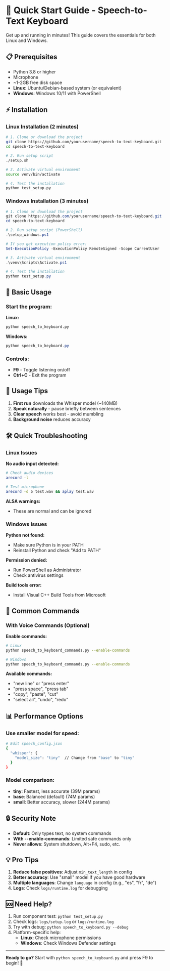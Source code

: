 # 🚀 Quick Start Guide - Speech-to-Text Keyboard

Get up and running in minutes! This guide covers the essentials for both Linux and Windows.

## 📋 Prerequisites

- Python 3.8 or higher
- Microphone
- ~1-2GB free disk space
- **Linux**: Ubuntu/Debian-based system (or equivalent)
- **Windows**: Windows 10/11 with PowerShell

## ⚡ Installation

### Linux Installation (2 minutes)

```bash
# 1. Clone or download the project
git clone https://github.com/yourusername/speech-to-text-keyboard.git
cd speech-to-text-keyboard

# 2. Run setup script
./setup.sh

# 3. Activate virtual environment
source venv/bin/activate

# 4. Test the installation
python test_setup.py
```

### Windows Installation (3 minutes)

```powershell
# 1. Clone or download the project
git clone https://github.com/yourusername/speech-to-text-keyboard.git
cd speech-to-text-keyboard

# 2. Run setup script (PowerShell)
.\setup_windows.ps1

# If you get execution policy error:
Set-ExecutionPolicy -ExecutionPolicy RemoteSigned -Scope CurrentUser

# 3. Activate virtual environment
.\venv\Scripts\Activate.ps1

# 4. Test the installation
python test_setup.py
```

## 🎯 Basic Usage

### Start the program:

**Linux:**
```bash
python speech_to_keyboard.py
```

**Windows:**
```powershell
python speech_to_keyboard.py
```

### Controls:
- **F9** - Toggle listening on/off
- **Ctrl+C** - Exit the program

## 🎤 Usage Tips

1. **First run** downloads the Whisper model (~140MB)
2. **Speak naturally** - pause briefly between sentences
3. **Clear speech** works best - avoid mumbling
4. **Background noise** reduces accuracy

## 🛠️ Quick Troubleshooting

### Linux Issues

**No audio input detected:**
```bash
# Check audio devices
arecord -l

# Test microphone
arecord -d 5 test.wav && aplay test.wav
```

**ALSA warnings:**
- These are normal and can be ignored

### Windows Issues

**Python not found:**
- Make sure Python is in your PATH
- Reinstall Python and check "Add to PATH"

**Permission denied:**
- Run PowerShell as Administrator
- Check antivirus settings

**Build tools error:**
- Install Visual C++ Build Tools from Microsoft

## 🚨 Common Commands

### With Voice Commands (Optional)

**Enable commands:**
```bash
# Linux
python speech_to_keyboard_commands.py --enable-commands

# Windows
python speech_to_keyboard_commands.py --enable-commands
```

**Available commands:**
- "new line" or "press enter"
- "press space", "press tab"
- "copy", "paste", "cut"
- "select all", "undo", "redo"

## 📊 Performance Options

### Use smaller model for speed:
```bash
# Edit speech_config.json
{
  "whisper": {
    "model_size": "tiny"  // Change from "base" to "tiny"
  }
}
```

### Model comparison:
- **tiny**: Fastest, less accurate (39M params)
- **base**: Balanced (default) (74M params) 
- **small**: Better accuracy, slower (244M params)

## 🔒 Security Note

- **Default**: Only types text, no system commands
- **With --enable-commands**: Limited safe commands only
- **Never allows**: System shutdown, Alt+F4, sudo, etc.

## 💡 Pro Tips

1. **Reduce false positives**: Adjust `min_text_length` in config
2. **Better accuracy**: Use "small" model if you have good hardware
3. **Multiple languages**: Change `language` in config (e.g., "es", "fr", "de")
4. **Logs**: Check `logs/runtime.log` for debugging

## 🆘 Need Help?

1. Run component test: `python test_setup.py`
2. Check logs: `logs/setup.log` or `logs/runtime.log`
3. Try with debug: `python speech_to_keyboard.py --debug`
4. Platform-specific help:
   - **Linux**: Check microphone permissions
   - **Windows**: Check Windows Defender settings

---
**Ready to go?** Start with `python speech_to_keyboard.py` and press F9 to begin! 🎉 